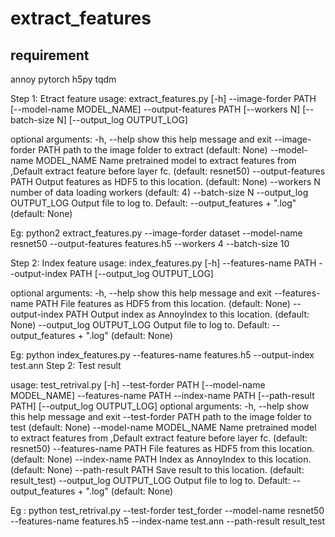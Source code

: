 # extract_features

## requirement
annoy
pytorch
h5py
tqdm

Step 1: Etract feature 
usage: extract_features.py [-h] --image-forder PATH [--model-name MODEL_NAME]
                           --output-features PATH [--workers N]
                           [--batch-size N] [--output_log OUTPUT_LOG]

optional arguments:
  -h, --help            show this help message and exit
  --image-forder PATH   path to the image folder to extract (default: None)
  --model-name MODEL_NAME
                        Name pretrained model to extract features from
                        ,Default extract feature before layer fc. (default:
                        resnet50)
  --output-features PATH
                        Output features as HDF5 to this location. (default:
                        None)
  --workers N           number of data loading workers (default: 4)
  --batch-size N
  --output_log OUTPUT_LOG
                        Output file to log to. Default: --output_features +
                        ".log" (default: None)
                     
                     
Eg:
python2 extract_features.py --image-forder dataset --model-name resnet50 --output-features features.h5 --workers 4 --batch-size 10

Step 2: Index feature 
usage: index_features.py [-h] --features-name PATH --output-index PATH
                         [--output_log OUTPUT_LOG]

optional arguments:
  -h, --help            show this help message and exit
  --features-name PATH  File features as HDF5 from this location. (default:
                        None)
  --output-index PATH   Output index as AnnoyIndex to this location. (default:
                        None)
  --output_log OUTPUT_LOG
                        Output file to log to. Default: --output_features +
                        ".log" (default: None)
                        
Eg:
python index_features.py --features-name features.h5 --output-index test.ann
Step 2: Test result

usage: test_retrival.py [-h] --test-forder PATH [--model-name MODEL_NAME]
                        --features-name PATH --index-name PATH
                        [--path-result PATH] [--output_log OUTPUT_LOG]
optional arguments:
  -h, --help            show this help message and exit
  --test-forder PATH    path to the image folder to test (default: None)
  --model-name MODEL_NAME
                        Name pretrained model to extract features from
                        ,Default extract feature before layer fc. (default:
                        resnet50)
  --features-name PATH  File features as HDF5 from this location. (default:
                        None)
  --index-name PATH     Index as AnnoyIndex to this location. (default: None)
  --path-result PATH    Save result to this location. (default: result_test)
  --output_log OUTPUT_LOG
                        Output file to log to. Default: --output_features +
                        ".log" (default: None)

Eg :
python test_retrival.py --test-forder test_forder --model-name resnet50 --features-name features.h5 --index-name test.ann --path-result result_test
